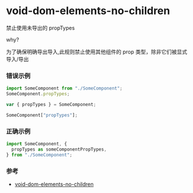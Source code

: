 # void-dom-elements-no-children

禁止使用未导出的 propTypes

why?

为了确保明确导出导入,此规则禁止使用其他组件的 prop 类型，除非它们被显式导入/导出

### 错误示例

```jsx
import SomeComponent from "./SomeComponent";
SomeComponent.propTypes;

var { propTypes } = SomeComponent;

SomeComponent["propTypes"];
```

### 正确示例

```jsx
import SomeComponent, {
  propTypes as someComponentPropTypes,
} from "./SomeComponent";
```

### 参考

- [void-dom-elements-no-children](https://github.com/jsx-eslint/eslint-plugin-react/blob/c42b624d0fb9ad647583a775ab9751091eec066f/docs/rules/void-dom-elements-no-children)
